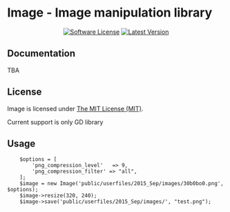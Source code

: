 # Image - Image manipulation library

<p align="center">
    <a href="LICENSE"><img src="https://img.shields.io/badge/license-MIT-green.svg" alt="Software License"></img></a>
    <a href="https://github.com/Stanimirdim92/Image"><img src="https://img.shields.io/badge/release-0.0.4-blue.svg" alt="Latest Version"></img></a>
</p>

## Documentation

TBA

## License

Image is licensed under [The MIT License (MIT)](LICENSE).


Current support is only GD library

## Usage

        $options = [
            'png_compression_level'   => 9,
            'png_compression_filter' => "all",
        ];
        $image = new Image('public/userfiles/2015_Sep/images/30b0bo0.png', $options);
        $image->resize(320, 240);
        $image->save('public/userfiles/2015_Sep/images/', "test.png");

